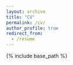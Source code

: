 ```yaml
---
layout: archive
title: "CV"
permalink: /cv/
author_profile: true
redirect_from:
  - /resume
---
```


{% include base_path %}
<object data="{{ site.url }}{{ site.baseurl }}/files/cv_KKJ.pdf" width="1000" height="800" type="application/pdf"></object>

